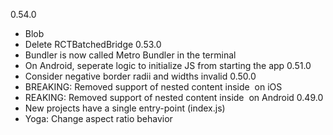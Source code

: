 0.54.0
- Blob
- Delete RCTBatchedBridge
0.53.0
- Bundler is now called Metro Bundler in the terminal 
- On Android, seperate logic to initialize JS from starting the app
0.51.0
- Consider negative border radii and widths invalid
0.50.0
- BREAKING: Removed support of nested content inside <Image> on iOS
- REAKING: Removed support of nested content inside <Image> on Android
0.49.0
- New projects have a single entry-point (index.js) 
- Yoga: Change aspect ratio behavior